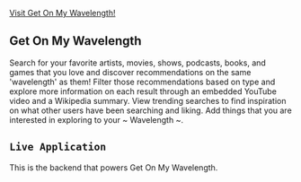 [Visit Get On My Wavelength!]()

## Get On My Wavelength
Search for your favorite artists, movies, shows, podcasts, books, and games that you love and discover recommendations on the same 'wavelength' as them! Filter those recommendations based on type and explore more information on each result through an embedded YouTube video and a Wikipedia summary. View trending searches to find inspiration on what other users have been searching and liking. Add things that you are interested in exploring to your ~ Wavelength ~.

## `Live Application`
This is the backend that powers Get On My Wavelength.
